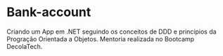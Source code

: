 # Bank-account
Criando um App em .NET seguindo os conceitos de DDD e princípios da Progração Orientada a Objetos.
Mentoria realizada no Bootcamp DecolaTech.
